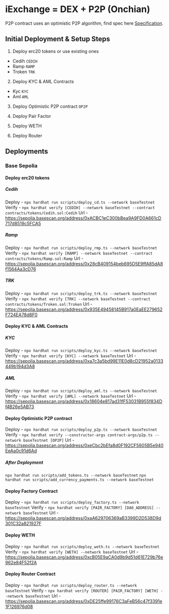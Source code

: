 # iExchange = DEX + P2P (Onchian)

P2P contract uses an optimistic P2P algorithm, find spec here [Specification](./specification.md).

## Initial Deployment & Setup Steps

1. Deploy erc20 tokens or use existing ones

- Cedih `CEDIH`
- Ramp `RAMP`
- Troken `TRK`

2. Deploy KYC & AML Contracts

- Kyc `KYC`
- Aml `AML`

3. Deploy Optimistic P2P contract `OP2P`

4. Deploy Pair Factor

5. Deploy WETH

6. Deploy Router

## Deployments

### Base Sepolia

#### Deploy erc20 tokens
##### Cedih
Deploy - `npx hardhat run scripts/deploy_cd.ts --network baseTestnet`
Verify - `npx hardhat verify [CEDIH] --network baseTestnet --contract contracts/tokens/Cedih.sol:Cedih`
Url - https://sepolia.basescan.org/address/0xACBC1eC300bBea9A9FD0A661cD717d8519c5FCA5
##### Ramp
Deploy - `npx hardhat run scripts/deploy_rmp.ts --network baseTestnet`
Verify - `npx hardhat verify [RAMP] --network baseTestnet --contract contracts/tokens/Ramp.sol:Ramp`
Url - https://sepolia.basescan.org/address/0x28cB409154beb695D5E9ffA85dA8f1564Aa3cD76
##### TRK
Deploy - `npx hardhat run scripts/deploy_trk.ts --network baseTestnet`
Verify - `npx hardhat verify [TRK] --network baseTestnet --contract contracts/tokens/Troken.sol:Troken`
Url - https://sepolia.basescan.org/address/0x935E49458145B917a0EaEE279652F724EA78d8F0

#### Deploy KYC & AML Contracts
##### KYC
Deploy - `npx hardhat run scripts/deploy_kyc.ts --network baseTestnet`
Verify - `npx hardhat verify [KYC] --network baseTestnet`
Url - https://sepolia.basescan.org/address/0xa7c3a5bd99E11E0d8cD21952a0133449b194d3A8
##### AML
Deploy - `npx hardhat run scripts/deploy_aml.ts --network baseTestnet`
Verify - `npx hardhat verify [AML] --network baseTestnet`
Url - https://sepolia.basescan.org/address/0x18604e817ad31fF53031B955f834Df4B26e5AB73

#### Deploy Optimistic P2P contract
Deploy - `npx hardhat run scripts/deploy_p2p.ts --network baseTestnet`
Verify - `npx hardhat verify --constructor-args contract-args/p2p.ts --network baseTestnet [OP2P]`
Url - https://sepolia.basescan.org/address/0xeCbc2bEfa8d0F192CF5605B5e940EeAa0c91d6Ad

##### After Deployment
`npx hardhat run scripts/add_tokens.ts --network baseTestnet`
`npx hardhat run scripts/add_currency_payments.ts --network baseTestnet`

#### Deploy Factory Contract
Deploy - `npx hardhat run scripts/deploy_factory.ts --network baseTestnet`
Verify - `npx hardhat verify [PAIR_FACTORY] [DA0_ADDRESS] --network baseTestnet`
Url - https://sepolia.basescan.org/address/0xaA629706369aB3399D2D538D9d301C32a821927F

#### Deploy WETH
Deploy - `npx hardhat run scripts/deploy_weth.ts --network baseTestnet`
Verify - `npx hardhat verify [WETH] --network baseTestnet`
Url - https://sepolia.basescan.org/address/0xcB05E9aCA0d9b9d51d61E729b76e962e84F52f2A

#### Deploy Router Contract
Deploy - `npx hardhat run scripts/deploy_router.ts --network baseTestnet`
Verify - `npx hardhat verify [ROUTER] [PAIR_FACTORY] [WETH] --network baseTestnet`
Url - https://sepolia.basescan.org/address/0xDE25ffe99176C3aFeB56c47f3391e1F126976d08